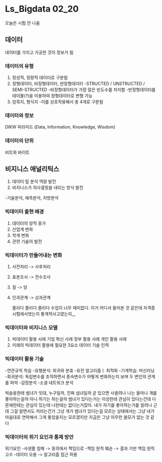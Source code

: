 # Ls_Bigdata 02_20
오늘은 시험 안 나옴
## 데이터
데이터를 가지고 가공한 것이 정보가 됨

### 데이터의 유형
1. 정성적, 정량적 데이터로 구분됨
2. 정형데이터, 비정형데이터, 반정형데이터
-STRUCTED / UNSTRUCTED / SEMI-STRUCTED
-비정형데이터가 가장 많은 빈도수를 차지함
-반정형데이터를 테이블(?)을 이용하여 정형데이터로 변형 가능
3. 암묵지, 형식지
-이를 상호작용해서 총 4개로 구분됨

### 데이터와 정보
DIKW 피라미드 (Data, Information, Knowledge, Wisdom)

### 데이터의 단위
비트와 바이트

## 비지니스 애널리틱스 
1. 데이터 밒 분석 역량 발전
2. 비지니스가 의사결정을 내리는 방식 발전

-기술분석, 예측분석, 처방분석

### 빅데이터 출현 배경
1. 데이터의 양적 증가
2. 산업계 변화
3. 학계 변화
4. 관련 기술의 발전

### 빅데이터가 만들어내는 변화
1. 사전처리 -> 사후처리
2. 표본조사 -> 전수조사
3. 질 -> 양
4. 인과관계 -> 상과관계

   졸리다 졸리다 졸리다 수업이 너무 재미없다. 이거 어디서 들어본 것 같은데 자격증 시험에서엿는지 통계적사고였는지,,,

### 빅데이터와 비지니스 모델
1. 빅데이터 활용 사례
   기업 혁신 사례
   정부 활용 사례
   개인 활용 사례
2. 미래의 빅데이터 활용에 필요한 3요소
   데이터 
   기술 
   인력
   
### 빅데이터 활용 기술
-연관규칙 학습
-유형분석: 회귀와 분휴
-유전 알고리즘ㅣ 최적화
-기계학습: 머신러닝
-회귀분석: 독립변수를 조작하면서 종속변수가 어떻게 변화하는지 보며 두 변인의 관계를 파악
-감정분석
-소셜 네트워크 분석

빅슬옹한테 썸녀가 잇대, 누구일까, 진짜 섬녀일까 곧 있으면 사귈려나 나는 올마나 걔를 좋아하는걸까 아니 하기는 하는걸까
썸녀가 있다는거는 이성한테 관심이 있다는건데 다른애란테는 관심이 있는데 나한테는 없다는거잖아.
내가 자기를 좋아하는거를 알려나 근데 그걸 알면서도 저러는건가
그냥 걔가 썸녀가 있다는걸 모르는 상태에서는 그냥 내가 마음대로 연락해서 그게 좋았을지는 모르겠지만 지금은 그냥 아무런 쓸모가 없는 것 같다

### 빅데이터의 위기 요인과 통제 방안
위기요인
-사생활 침해 -> 동의에서 책임으로
-책임 원칙 훼손 -> 결과 기반 책임 원칙 고수
-데이터 오용 -> 알고리즘 접근 허용

